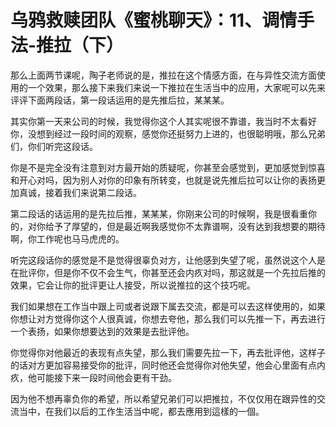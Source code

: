 # 乌鸦救赎团队《蜜桃聊天》：11、调情手法-推拉（下）

那么上面两节课呢，陶子老师说的是，推拉在这个情感方面，在与异性交流方面使用的一个效果，那么接下来我们来说一下推拉在生活当中的应用，大家呢可以先来评评下面两段话，第一段话运用的是先推后拉，某某某。

其实你第一天来公司的时候，我觉得你这个人其实呢很不靠谱，我当时不太看好你，没想到经过一段时间的观察，感觉你还挺努力上进的，也很聪明哦，那么兄弟们，你们听完这段话。

你是不是完全没有注意到对方最开始的质疑呢，你甚至会感觉到，更加感觉到惊喜和开心对吗，因为别人对你的印象有所转变，也就是说先推后拉可以让你的表扬更加真诚，接着我们来说第二段话。

第二段话的话运用的是先拉后推，某某某，你刚来公司的时候啊，我是很看重你的，对你给予了厚望的，但是最近啊我感觉你不太靠谱啊，没有达到我想要的期待啊，你工作呢也马马虎虎的。

听完这段话你的感觉是不是觉得很辜负对方，让他感到失望了呢，虽然说这个人是在批评你，但是你不仅不会生气，你甚至还会内疚对吗，那这就是一个先拉后推的效果，它会让你的批评更让人接受，所以说推拉的这个技巧呢。

我们如果想在工作当中跟上司或者说跟下属去交流，都是可以去这样使用的，如果你想让对方觉得你这个人很真诚，你想去夸他，那么我们可以先推一下，再去进行一个表扬，如果你想要达到的效果是去批评他。

你觉得你对他最近的表现有点失望，那么我们需要先拉一下，再去批评他，这样子的话对方更加容易接受你的批评，同时他还会觉得你对他失望，他会心里面有点内疚，他可能接下来一段时间他会更有干劲。

因为他不想再辜负你的希望，所以希望兄弟们可以把推拉，不仅仅用在跟异性的交流当中，在我们以后的工作生活当中呢，都去應用到這樣的一個。


